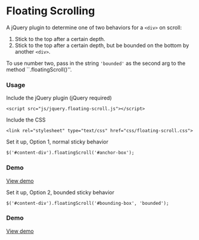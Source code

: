 # Floating Scrolling

A jQuery plugin to determine one of two behaviors for a ``<div>`` on scroll:
1. Stick to the top after a certain depth.
2. Stick to the top after a certain depth, but be bounded on the bottom by another ``<div>``. 

To use number two, pass in the string ``'bounded'`` as the second arg to the method ``.floatingScroll()''.

### Usage

Include the jQuery plugin (jQuery required)

````
<script src="js/jquery.floating-scroll.js"></script>
````

Include the CSS 

````
<link rel="stylesheet" type="text/css" href="css/floating-scroll.css">
````

Set it up, Option 1, normal sticky behavior

````
$('#content-div').floatingScroll('#anchor-box');
````

### Demo

<a href="http://mhkeller.github.io/floating-scroll/anchor-behavior.html" target="_blank">View demo</a>

Set it up, Option 2, bounded sticky behavior

````
$('#content-div').floatingScroll('#bounding-box', 'bounded');
````

### Demo

<a href="http://mhkeller.github.io/floating-scroll/bounded-behavior.html" target="_blank">View demo</a>